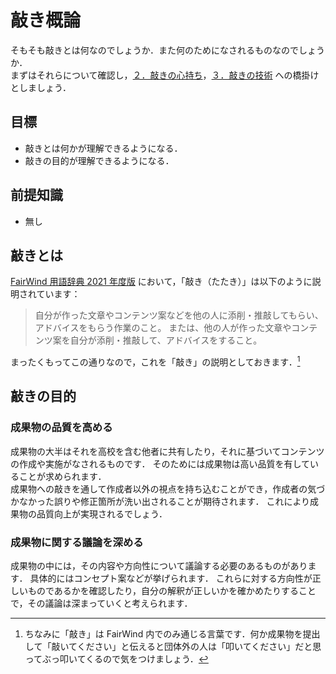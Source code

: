 # 敲き概論

そもそも敲きとは何なのでしょうか．また何のためになされるものなのでしょうか．  
まずはそれらについて確認し，[２．敲きの心持ち](../spirit)，[３．敲きの技術](../technique/README.md) への橋掛けとしましょう．

## 目標

- 敲きとは何かが理解できるようになる．
- 敲きの目的が理解できるようになる．

## 前提知識

- 無し

## 敲きとは

[FairWind 用語辞典 2021 年度版](http://fairwindplatform.us-east-1.elasticbeanstalk.com/wiki/fairwind/encyclopedia2/) において，「敲き（たたき）」は以下のように説明されています：

> 自分が作った文章やコンテンツ案などを他の人に添削・推敲してもらい、アドバイスをもらう作業のこと。
> または、他の人が作った文章やコンテンツ案を自分が添削・推敲して、アドバイスをすること。

まったくもってこの通りなので，これを「敲き」の説明としておきます．[^1]

## 敲きの目的

### 成果物の品質を高める

成果物の大半はそれを高校を含む他者に共有したり，それに基づいてコンテンツの作成や実施がなされるものです．
そのためには成果物は高い品質を有していることが求められます．  
成果物への敲きを通して作成者以外の視点を持ち込むことができ，作成者の気づかなかった誤りや修正箇所が洗い出されることが期待されます．
これにより成果物の品質向上が実現されるでしょう．

### 成果物に関する議論を深める

成果物の中には，その内容や方向性について議論する必要のあるものがあります．
具体的にはコンセプト案などが挙げられます．
これらに対する方向性が正しいものであるかを確認したり，自分の解釈が正しいかを確かめたりすることで，その議論は深まっていくと考えられます．

[^1]: ちなみに「敲き」は FairWind 内でのみ通じる言葉です．何か成果物を提出して「敲いてください」と伝えると団体外の人は「叩いてください」だと思ってぶっ叩いてくるので気をつけましょう．
